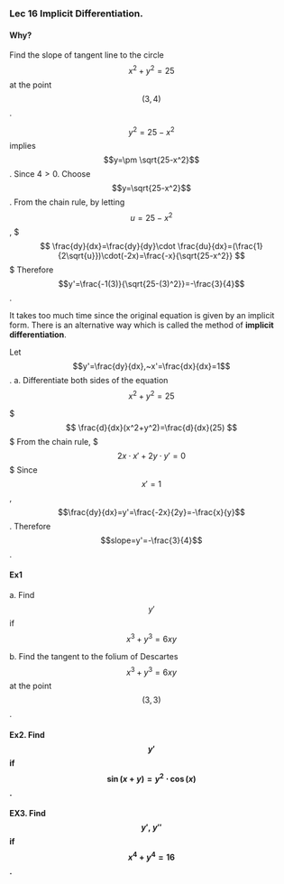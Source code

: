 ### Lec 16 Implicit Differentiation.

#### Why?

Find the slope of tangent line to the circle $$x^2+y^2=25$$ at the point $$(3,4)$$.

$$ y^2=25-x^2$$ implies $$y=\pm \sqrt{25-x^2}$$. Since $4>0$. Choose
$$y=\sqrt{25-x^2}$$.
From the chain rule, by letting $$u=25-x^2$$,
$$$
\frac{dy}{dx}=\frac{dy}{dy}\cdot \frac{du}{dx}=(\frac{1}{2\sqrt{u}})\cdot(-2x)=\frac{-x}{\sqrt{25-x^2}}
$$$
Therefore $$y'=\frac{-1(3)}{\sqrt{25-(3)^2}}=-\frac{3}{4}$$.

It takes too much time since the original equation is given by an implicit form.
There is an alternative way which is called the method of **implicit differentiation**.

Let $$y'=\frac{dy}{dx},~x'=\frac{dx}{dx}=1$$.
a. Differentiate both sides of the equation $$x^2+y^2=25$$

$$$
\frac{d}{dx}(x^2+y^2)=\frac{d}{dx}(25)
$$$
From the chain rule,
$$$
2x\cdot x'+2y\cdot y'=0
$$$
Since $$x'=1$$, $$\frac{dy}{dx}=y'=\frac{-2x}{2y}=-\frac{x}{y}$$.
Therefore $$slope=y'=-\frac{3}{4}$$.

#### Ex1
a. Find $$y'$$ if $$x^3+y^3=6xy$$

b. Find the tangent to the folium of Descartes $$x^3+y^3=6xy$$ at the point $$(3,3)$$.


#### Ex2. Find $$y'$$ if $$\sin(x+y)=y^2\cdot \cos(x)$$.


#### EX3. Find $$y',~y''$$ if $$x^4+y^4=16$$.








